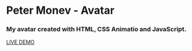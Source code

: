 # Peter Monev - Avatar

### My avatar created with HTML, CSS Animatio and JavaScript. 

[LIVE DEMO](https://peter-monev-avatar.netlify.app/)
